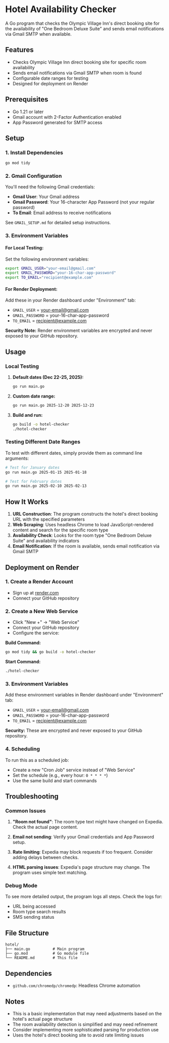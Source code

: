 # Hotel Availability Checker

A Go program that checks the Olympic Village Inn's direct booking site for the availability of "One Bedroom Deluxe Suite" and sends email notifications via Gmail SMTP when available.

## Features

- Checks Olympic Village Inn direct booking site for specific room availability
- Sends email notifications via Gmail SMTP when room is found
- Configurable date ranges for testing
- Designed for deployment on Render

## Prerequisites

- Go 1.21 or later
- Gmail account with 2-Factor Authentication enabled
- App Password generated for SMTP access

## Setup

### 1. Install Dependencies

```bash
go mod tidy
```

### 2. Gmail Configuration

You'll need the following Gmail credentials:
- **Gmail User**: Your Gmail address
- **Gmail Password**: Your 16-character App Password (not your regular password)
- **To Email**: Email address to receive notifications

See `GMAIL_SETUP.md` for detailed setup instructions.

### 3. Environment Variables

#### For Local Testing:
Set the following environment variables:

```bash
export GMAIL_USER="your-email@gmail.com"
export GMAIL_PASSWORD="your-16-char-app-password"
export TO_EMAIL="recipient@example.com"
```

#### For Render Deployment:
Add these in your Render dashboard under "Environment" tab:
- `GMAIL_USER` = your-email@gmail.com
- `GMAIL_PASSWORD` = your-16-char-app-password
- `TO_EMAIL` = recipient@example.com

**Security Note:** Render environment variables are encrypted and never exposed to your GitHub repository.

## Usage

### Local Testing

1. **Default dates (Dec 22-25, 2025):**
   ```bash
   go run main.go
   ```

2. **Custom date range:**
   ```bash
   go run main.go 2025-12-20 2025-12-23
   ```

3. **Build and run:**
   ```bash
   go build -o hotel-checker
   ./hotel-checker
   ```

### Testing Different Date Ranges

To test with different dates, simply provide them as command line arguments:

```bash
# Test for January dates
go run main.go 2025-01-15 2025-01-18

# Test for February dates  
go run main.go 2025-02-10 2025-02-13
```

## How It Works

1. **URL Construction**: The program constructs the hotel's direct booking URL with the specified parameters
2. **Web Scraping**: Uses headless Chrome to load JavaScript-rendered content and search for the specific room type
3. **Availability Check**: Looks for the room type "One Bedroom Deluxe Suite" and availability indicators
4. **Email Notification**: If the room is available, sends email notification via Gmail SMTP

## Deployment on Render

### 1. Create a Render Account
- Sign up at [render.com](https://render.com)
- Connect your GitHub repository

### 2. Create a New Web Service
- Click "New +" → "Web Service"
- Connect your GitHub repository
- Configure the service:

**Build Command:**
```bash
go mod tidy && go build -o hotel-checker
```

**Start Command:**
```bash
./hotel-checker
```

### 3. Environment Variables
Add these environment variables in Render dashboard under "Environment" tab:
- `GMAIL_USER` = your-email@gmail.com
- `GMAIL_PASSWORD` = your-16-char-app-password
- `TO_EMAIL` = recipient@example.com

**Security:** These are encrypted and never exposed to your GitHub repository.

### 4. Scheduling
To run this as a scheduled job:
- Create a new "Cron Job" service instead of "Web Service"
- Set the schedule (e.g., every hour: `0 * * * *`)
- Use the same build and start commands

## Troubleshooting

### Common Issues

1. **"Room not found"**: The room type text might have changed on Expedia. Check the actual page content.

2. **Email not sending**: Verify your Gmail credentials and App Password setup.

3. **Rate limiting**: Expedia may block requests if too frequent. Consider adding delays between checks.

4. **HTML parsing issues**: Expedia's page structure may change. The program uses simple text matching.

### Debug Mode

To see more detailed output, the program logs all steps. Check the logs for:
- URL being accessed
- Room type search results
- SMS sending status

## File Structure

```
hotel/
├── main.go          # Main program
├── go.mod           # Go module file
└── README.md        # This file
```

## Dependencies

- `github.com/chromedp/chromedp`: Headless Chrome automation

## Notes

- This is a basic implementation that may need adjustments based on the hotel's actual page structure
- The room availability detection is simplified and may need refinement
- Consider implementing more sophisticated parsing for production use
- Uses the hotel's direct booking site to avoid rate limiting issues
